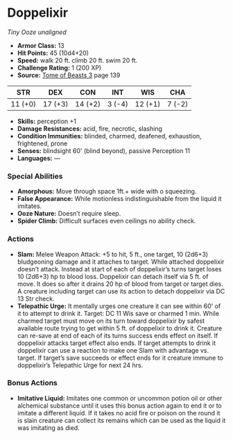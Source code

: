 # Doppelixir

*Tiny* *Ooze* *unaligned*

- **Armor Class:** 13
- **Hit Points:** 45 (10d4+20)
- **Speed:** walk 20 ft. climb 20 ft. swim 20 ft.
- **Challenge Rating:** 1 (200 XP)
- **Source:** [Tome of Beasts 3](https://koboldpress.com/kpstore/product/tome-of-beasts-3-for-5th-edition/) page 139

| STR | DEX | CON | INT | WIS | CHA |
| --- | --- | --- | --- | --- | --- |
| 11 (+0) | 17 (+3) | 14 (+2) | 3 (-4) | 12 (+1) | 7 (-2) |

- **Skills:** perception +1
- **Damage Resistances:** acid, fire, necrotic, slashing
- **Condition Immunities:** blinded, charmed, deafened, exhaustion, frightened, prone
- **Senses:** blindsight 60' (blind beyond), passive Perception 11
- **Languages:** —
### Special Abilities
- **Amorphous:** Move through space 1ft.+ wide with o squeezing.
- **False Appearance:** While motionless indistinguishable from the liquid it imitates.
- **Ooze Nature:** Doesn’t require sleep.
- **Spider Climb:** Difficult surfaces even ceilings no ability check.
### Actions
- **Slam:** Melee Weapon Attack: +5 to hit, 5 ft., one target, 10 (2d6+3) bludgeoning damage and it attaches to target. While attached doppelixir doesn’t attack. Instead at start of each of doppelixir’s turns target loses 10 (2d6+3) hp to blood loss. Doppelixir can detach itself via 5 ft. of move. It does so after it drains 20 hp of blood from target or target dies. A creature including target can use its action to detach doppelixir via DC 13 Str check.
- **Telepathic Urge:** It mentally urges one creature it can see within 60' of it to attempt to drink it. Target: DC 11 Wis save or charmed 1 min. While charmed target must move on its turn toward doppelixir by safest available route trying to get within 5 ft. of doppelixir to drink it. Creature can re-save at end of each of its turns success ends effect on itself. If doppelixir attacks target effect also ends. If target attempts to drink it doppelixir can use a reaction to make one Slam with advantage vs. target. If target’s save succeeds or effect ends for it creature immune to doppelixir’s Telepathic Urge for next 24 hrs.
### Bonus Actions
- **Imitative Liquid:** Imitates one common or uncommon potion oil or other alchemical substance until it uses this bonus action again to end it or to imitate a different liquid. If it takes no acid fire or poison on the round it is slain creature can collect its remains which can be used as the liquid it was imitating as died.



